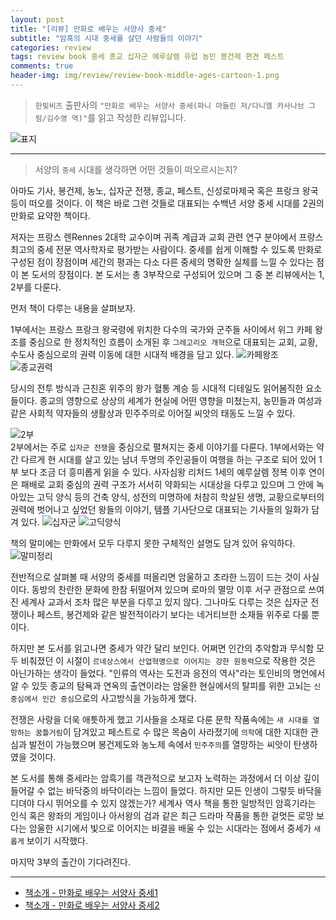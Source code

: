 ```yaml
---  
layout: post  
title: "[리뷰] 만화로 배우는 서양사 중세"  
subtitle: "암흑의 시대 중세를 살던 사람들의 이야기"  
categories: review  
tags: review book 중세 종교 십자군 예루살렘 유럽 농민 봉건제 편견 페스트  
comments: true  
header-img: img/review/review-book-middle-ages-cartoon-1.png
---  
```

  
> `한빛비즈` 출판사의 `"만화로 배우는 서양사 중세(파니 마들린 저/다니엘 카사나브 그림/김수영 역)"`를 읽고 작성한 리뷰입니다.  

![표지](https://theorydb.github.io/assets/img/review/review-book-middle-ages-cartoon-1.png)  

---

> 서양의 `중세` 시대를 생각하면 어떤 것들이 떠오르시는지?

아마도 기사, 봉건제, 농노, 십자군 전쟁, 종교, 페스트, 신성로마제국 혹은 프랑크 왕국 등이 떠오를 것이다. 이 책은 바로 그런 것들로 대표되는 수백년 서양 중세 시대를 2권의 만화로 요약한 책이다. 

저자는 프랑스 렌Rennes 2대학 교수이며 귀족 계급과 교회 관련 연구 분야에서 프랑스 최고의 중세 전문 역사학자로 평가받는 사람이다. 중세를 쉽게 이해할 수 있도록 만화로 구성된 점이 장점이며 세간의 평과는 다소 다른 중세의 명확한 실체를 느낄 수 있다는 점이 본 도서의 장점이다. 본 도서는 총 3부작으로 구성되어 있으며 그 중 본 리뷰에서는 1, 2부를 다룬다. 

먼저 책이 다루는 내용을 살펴보자. 

1부에서는 프랑스 프랑크 왕국령에 위치한 다수의 국가와 군주들 사이에서 위그 카페 왕조를 중심으로 한 정치적인 흐름이 소개된 후 `그레고리오 개혁`으로 대표되는 교회, 교황, 수도사 중심으로의 권력 이동에 대한 시대적 배경을 담고 있다. 
![카페왕조](https://theorydb.github.io/assets/img/review/review-book-middle-ages-cartoon-3.png)  
![종교권력](https://theorydb.github.io/assets/img/review/review-book-middle-ages-cartoon-4.png)  

당시의 전투 방식과 근친혼 위주의 왕가 혈통 계승 등 시대적 디테일도 읽어봄직한 요소들이다. 종교의 영향으로 상상의 세계가 현실에 어떤 영향을 미쳤는지, 농민들과 여성과 같은 사회적 약자들의 생활상과 민주주의로 이어질 씨앗의 태동도 느낄 수 있다.

![2부](https://theorydb.github.io/assets/img/review/review-book-middle-ages-cartoon-2.png)  
2부에서는 주로 `십자군 전쟁`을 중심으로 펼쳐지는 중세 이야기를 다룬다. 1부에서와는 약간 다르게 현 시대를 살고 있는 남녀 두명의 주인공들이 여행을 하는 구조로 되어 있어 1부 보다 조금 더 흥미롭게 읽을 수 있다. 사자심왕 리처드 1세의 예루살렘 정복 이후 연이은 패배로 교회 중심의 권력 구조가 서서히 약화되는 시대상을 다루고 있으며 그 안에 녹아있는 고딕 양식 등의 건축 양식, 성전의 미명하에 처참히 학살된 생명, 교황으로부터의 권력에 벗어나고 싶었던 왕들의 이야기, 템플 기사단으로 대표되는 기사들의 일화가 담겨 있다. 
![십자군](https://theorydb.github.io/assets/img/review/review-book-middle-ages-cartoon-7.png) 
![고딕양식](https://theorydb.github.io/assets/img/review/review-book-middle-ages-cartoon-6.png) 


책의 말미에는 만화에서 모두 다루지 못한 구체적인 설명도 담겨 있어 유익하다.
![말미정리](https://theorydb.github.io/assets/img/review/review-book-middle-ages-cartoon-5.png) 

전반적으로 살펴볼 때 서양의 중세를 떠올리면 암울하고 초라한 느낌이 드는 것이 사실이다. 동방의 찬란한 문화에 한참 뒤떨어져 있으며 로마의 멸망 이후 서구 관점으로 쓰여진 세계사 교과서 조차 많은 부분을 다루고 있지 않다. 그나마도 다루는 것은 십자군 전쟁이나 페스트, 봉건제와 같은 발전적이라기 보다는 네거티브한 소재들 위주로 다룰 뿐이다. 

하지만 본 도서를 읽고나면 중세가 약간 달리 보인다. 어쩌면 인간의 추악함과 무식함 모두 비춰졌던 이 시절이 `르네상스에서 산업혁명으로 이어지는 강한 원동력`으로 작용한 것은 아닌가하는 생각이 들었다. "인류의 역사는 도전과 응전의 역사"라는 토인비의 명언에서 알 수 있듯 종교의 탐욕과 연옥의 출연이라는 암울한 현실에서의 탈피를 위한 고뇌는 `신 중심에서 인간 중심`으로의 사고방식을 가능하게 했다.

전쟁은 사랑을 더욱 애틋하게 했고 기사들을 소재로 다룬 문학 작품속에는 `새 시대를 열망하는 꿈틀거림`이 담겨있고 페스트로 수 많은 목숨이 사라졌기에 `의학`에 대한 지대한 관심과 발전이 가능했으며 봉건제도와 농노제 속에서 `민주주의`를 열망하는 씨앗이 탄생하였을 것이다.

본 도서를 통해 중세라는 암흑기를 객관적으로 보고자 노력하는 과정에서 더 이상 깊이 들어갈 수 없는 바닥중의 바닥이라는 느낌이 들었다. 하지만 모든 인생이 그렇듯 바닥을 디뎌야 다시 뛰어오를 수 있지 않겠는가? 세계사 역사 책을 통한 일방적인 암흑기라는 인식 혹은 왕좌의 게임이나 아서왕의 검과 같은 최근 드라마 작품을 통한 겉멋든 로망 보다는 암울한 시기에서 빛으로 이어지는 비결을 배울 수 있는 시대라는 점에서 중세가 `새롭게` 보이기 시작했다.

마지막 3부의 출간이 기다려진다.

---

* [책소개 - 만화로 배우는 서양사 중세1](http://www.yes24.com/Product/Goods/101332964)
* [책소개 - 만화로 배우는 서양사 중세2](http://www.yes24.com/Product/Goods/101333360)

